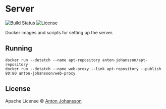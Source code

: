 # Server

[![Build Status](https://img.shields.io/travis/anton-johansson/server/master.svg)](https://travis-ci.org/anton-johansson/server)
[![License](https://img.shields.io/hexpm/l/plug.svg?maxAge=2592000)](https://raw.githubusercontent.com/anton-johansson/server/master/LICENSE)

Docker images and scripts for setting up the server.


## Running

```shell
docker run --detatch --name apt-repository anton-johansson/apt-repository
docker run --detatch --name web-proxy --link apt-repository --publish 80:80 anton-johansson/web-proxy
```


## License

Apache License © [Anton Johansson](https://github.com/anton-johansson)
